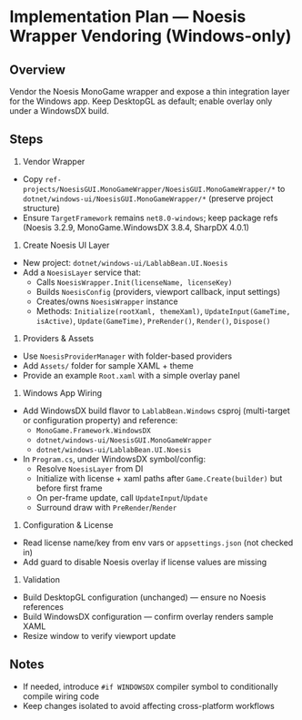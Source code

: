 # Implementation Plan — Noesis Wrapper Vendoring (Windows-only)

## Overview

Vendor the Noesis MonoGame wrapper and expose a thin integration layer for the Windows app. Keep DesktopGL as default; enable overlay only under a WindowsDX build.

## Steps

1. Vendor Wrapper

- Copy `ref-projects/NoesisGUI.MonoGameWrapper/NoesisGUI.MonoGameWrapper/*` to `dotnet/windows-ui/NoesisGUI.MonoGameWrapper/*` (preserve project structure)
- Ensure `TargetFramework` remains `net8.0-windows`; keep package refs (Noesis 3.2.9, MonoGame.WindowsDX 3.8.4, SharpDX 4.0.1)

1. Create Noesis UI Layer

- New project: `dotnet/windows-ui/LablabBean.UI.Noesis`
- Add a `NoesisLayer` service that:
  - Calls `NoesisWrapper.Init(licenseName, licenseKey)`
  - Builds `NoesisConfig` (providers, viewport callback, input settings)
  - Creates/owns `NoesisWrapper` instance
  - Methods: `Initialize(rootXaml, themeXaml)`, `UpdateInput(GameTime, isActive)`, `Update(GameTime)`, `PreRender()`, `Render()`, `Dispose()`

1. Providers & Assets

- Use `NoesisProviderManager` with folder-based providers
- Add `Assets/` folder for sample XAML + theme
- Provide an example `Root.xaml` with a simple overlay panel

1. Windows App Wiring

- Add WindowsDX build flavor to `LablabBean.Windows` csproj (multi-target or configuration property) and reference:
  - `MonoGame.Framework.WindowsDX`
  - `dotnet/windows-ui/NoesisGUI.MonoGameWrapper`
  - `dotnet/windows-ui/LablabBean.UI.Noesis`
- In `Program.cs`, under WindowsDX symbol/config:
  - Resolve `NoesisLayer` from DI
  - Initialize with license + xaml paths after `Game.Create(builder)` but before first frame
  - On per-frame update, call `UpdateInput`/`Update`
  - Surround draw with `PreRender`/`Render`

1. Configuration & License

- Read license name/key from env vars or `appsettings.json` (not checked in)
- Add guard to disable Noesis overlay if license values are missing

1. Validation

- Build DesktopGL configuration (unchanged) — ensure no Noesis references
- Build WindowsDX configuration — confirm overlay renders sample XAML
- Resize window to verify viewport update

## Notes

- If needed, introduce `#if WINDOWSDX` compiler symbol to conditionally compile wiring code
- Keep changes isolated to avoid affecting cross-platform workflows
